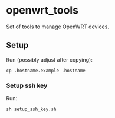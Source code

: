 # openwrt_tools

Set of tools to manage OpenWRT devices.

## Setup

Run (possibly adjust after copying):

```
cp .hostname.example .hostname
```

### Setup ssh key

Run:

```
sh setup_ssh_key.sh
```
